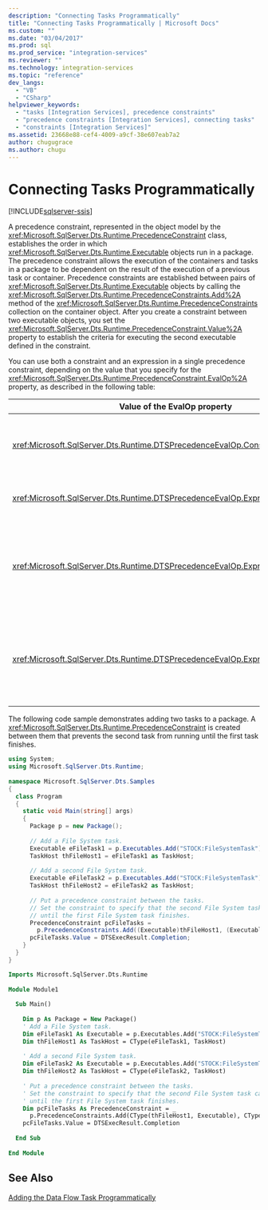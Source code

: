 ```yaml
---
description: "Connecting Tasks Programmatically"
title: "Connecting Tasks Programmatically | Microsoft Docs"
ms.custom: ""
ms.date: "03/04/2017"
ms.prod: sql
ms.prod_service: "integration-services"
ms.reviewer: ""
ms.technology: integration-services 
ms.topic: "reference"
dev_langs: 
  - "VB"
  - "CSharp"
helpviewer_keywords: 
  - "tasks [Integration Services], precedence constraints"
  - "precedence constraints [Integration Services], connecting tasks"
  - "constraints [Integration Services]"
ms.assetid: 23668e88-cef4-4009-a9cf-38e607eab7a2
author: chugugrace
ms.author: chugu
---
```

# Connecting Tasks Programmatically

[!INCLUDE[sqlserver-ssis](../../includes/applies-to-version/sqlserver-ssis.md)]


  A precedence constraint, represented in the object model by the <xref:Microsoft.SqlServer.Dts.Runtime.PrecedenceConstraint> class, establishes the order in which <xref:Microsoft.SqlServer.Dts.Runtime.Executable> objects run in a package. The precedence constraint allows the execution of the containers and tasks in a package to be dependent on the result of the execution of a previous task or container. Precedence constraints are established between pairs of <xref:Microsoft.SqlServer.Dts.Runtime.Executable> objects by calling the <xref:Microsoft.SqlServer.Dts.Runtime.PrecedenceConstraints.Add%2A> method of the <xref:Microsoft.SqlServer.Dts.Runtime.PrecedenceConstraints> collection on the container object. After you create a constraint between two executable objects, you set the <xref:Microsoft.SqlServer.Dts.Runtime.PrecedenceConstraint.Value%2A> property to establish the criteria for executing the second executable defined in the constraint.  
  
 You can use both a constraint and an expression in a single precedence constraint, depending on the value that you specify for the <xref:Microsoft.SqlServer.Dts.Runtime.PrecedenceConstraint.EvalOp%2A> property, as described in the following table:  
  
|Value of the EvalOp property|Description|  
|----------------------------------|-----------------|  
|<xref:Microsoft.SqlServer.Dts.Runtime.DTSPrecedenceEvalOp.Constraint>|Specifies that the execution outcome determines whether the constrained container or task runs. Set the <xref:Microsoft.SqlServer.Dts.Runtime.PrecedenceConstraint.Value%2A> property of the <xref:Microsoft.SqlServer.Dts.Runtime.PrecedenceConstraint> to the desired value from the <xref:Microsoft.SqlServer.Dts.Runtime.DTSExecResult> enumeration.|  
|<xref:Microsoft.SqlServer.Dts.Runtime.DTSPrecedenceEvalOp.Expression>|Specifies that the value of an expression determines whether the constrained container or task runs. Set the <xref:Microsoft.SqlServer.Dts.Runtime.PrecedenceConstraint.Expression%2A> property of the <xref:Microsoft.SqlServer.Dts.Runtime.PrecedenceConstraint>.|  
|<xref:Microsoft.SqlServer.Dts.Runtime.DTSPrecedenceEvalOp.ExpressionAndConstraint>|Specifies that the constraint outcome must occur and the expression must evaluate for the constrained container or task to run. Set both the <xref:Microsoft.SqlServer.Dts.Runtime.PrecedenceConstraint.Value%2A> and the <xref:Microsoft.SqlServer.Dts.Runtime.PrecedenceConstraint.Expression%2A> properties of the <xref:Microsoft.SqlServer.Dts.Runtime.PrecedenceConstraint>, and set its <xref:Microsoft.SqlServer.Dts.Runtime.PrecedenceConstraint.LogicalAnd%2A> property to **true**.|  
|<xref:Microsoft.SqlServer.Dts.Runtime.DTSPrecedenceEvalOp.ExpressionOrConstraint>|Specifies that either the constraint outcome must occur, or the expression must evaluate, for the constrained container or task to run. Set both the <xref:Microsoft.SqlServer.Dts.Runtime.PrecedenceConstraint.Value%2A> and the <xref:Microsoft.SqlServer.Dts.Runtime.PrecedenceConstraint.Expression%2A> properties of the <xref:Microsoft.SqlServer.Dts.Runtime.PrecedenceConstraint>, and set its <xref:Microsoft.SqlServer.Dts.Runtime.PrecedenceConstraint.LogicalAnd%2A> property to **false**.|  
  
 The following code sample demonstrates adding two tasks to a package. A <xref:Microsoft.SqlServer.Dts.Runtime.PrecedenceConstraint> is created between them that prevents the second task from running until the first task finishes.  
  
```csharp  
using System;  
using Microsoft.SqlServer.Dts.Runtime;  
  
namespace Microsoft.SqlServer.Dts.Samples  
{  
  class Program  
  {  
    static void Main(string[] args)  
    {  
      Package p = new Package();  
  
      // Add a File System task.  
      Executable eFileTask1 = p.Executables.Add("STOCK:FileSystemTask");  
      TaskHost thFileHost1 = eFileTask1 as TaskHost;  
  
      // Add a second File System task.  
      Executable eFileTask2 = p.Executables.Add("STOCK:FileSystemTask");  
      TaskHost thFileHost2 = eFileTask2 as TaskHost;  
  
      // Put a precedence constraint between the tasks.  
      // Set the constraint to specify that the second File System task cannot run  
      // until the first File System task finishes.  
      PrecedenceConstraint pcFileTasks =   
        p.PrecedenceConstraints.Add((Executable)thFileHost1, (Executable)thFileHost2);  
      pcFileTasks.Value = DTSExecResult.Completion;  
    }  
  }  
}  
```  
  
```vb  
Imports Microsoft.SqlServer.Dts.Runtime  
  
Module Module1  
  
  Sub Main()  
  
    Dim p As Package = New Package()  
    ' Add a File System task.  
    Dim eFileTask1 As Executable = p.Executables.Add("STOCK:FileSystemTask")  
    Dim thFileHost1 As TaskHost = CType(eFileTask1, TaskHost)  
  
    ' Add a second File System task.  
    Dim eFileTask2 As Executable = p.Executables.Add("STOCK:FileSystemTask")  
    Dim thFileHost2 As TaskHost = CType(eFileTask2, TaskHost)  
  
    ' Put a precedence constraint between the tasks.  
    ' Set the constraint to specify that the second File System task cannot run  
    ' until the first File System task finishes.  
    Dim pcFileTasks As PrecedenceConstraint = _  
      p.PrecedenceConstraints.Add(CType(thFileHost1, Executable), CType(thFileHost2, Executable))  
    pcFileTasks.Value = DTSExecResult.Completion  
  
  End Sub  
  
End Module  
```
  
## See Also  
 [Adding the Data Flow Task Programmatically](../../integration-services/building-packages-programmatically/adding-the-data-flow-task-programmatically.md)  
  
  
